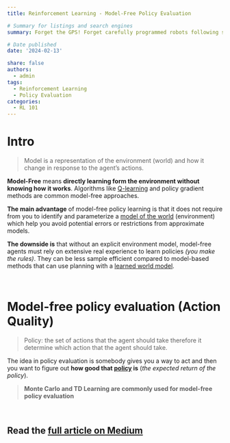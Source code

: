 ```yaml
---
title: Reinforcement Learning - Model-Free Policy Evaluation

# Summary for listings and search engines
summary: Forget the GPS! Forget carefully programmed robots following strict instructions. Think of an AI agent navigating a crowded city, waving through traffic, dealing with unexpected changes, and even discovering new routes — all without a map. AND this what we called model-free policy learning.

# Date published
date: '2024-02-13'

share: false
authors:
  - admin
tags:
  - Reinforcement Learning
  - Policy Evaluation
categories:
  - RL 101
---
```


# Intro

> Model is a representation of the environment (world) and how it change in response to the agent’s actions.
> 

**Model-Free** means **directly learning form the environment without knowing how it works**. Algorithms like [Q-learning](https://medium.com/@mohamedyosef101/how-q-learning-works-in-reinforcement-learning-6d85e0cb6668) and policy gradient methods are common model-free approaches.

**The main advantage** of model-free policy learning is that it does not require from you to identify and parameterize a [model of the world](https://medium.com/@mohamedyosef101/markov-decision-processes-given-a-model-of-the-world-761fc4147cbf) (environment) which help you avoid potential errors or restrictions from approximate models.

**The downside is** that without an explicit environment model, model-free agents must rely on extensive real experience to learn policies *(you make the rules)*. They can be less sample efficient compared to model-based methods that can use planning with a [learned world model](https://medium.com/@mohamedyosef101/markov-decision-processes-given-a-model-of-the-world-761fc4147cbf).

<div><br></div>

# **Model-free policy evaluation (Action Quality)**

> Policy: the set of actions that the agent should take therefore it determine which action that the agent should take.
> 

The idea in policy evaluation is somebody gives you a way to act and then you want to figure out **how good that [policy](https://medium.com/@mohamedyosef101/the-fundamentals-of-reinforcement-learning-explained-f42de0053fc7#9d6e) is** (*the expected return of the policy*).

> **Monte Carlo and TD Learning are commonly used for model-free policy evaluation**

<div><br></div>

## Read the [full article on Medium](https://medium.com/@mohamedyosef101/model-free-policy-learning-08d163338604)
